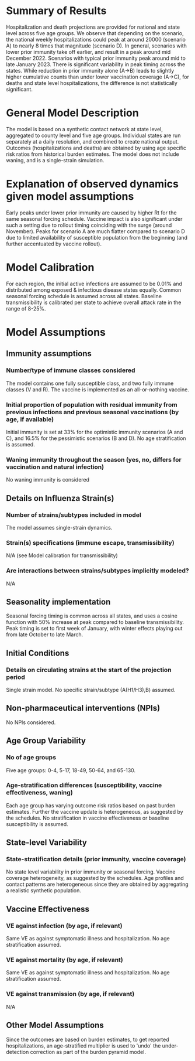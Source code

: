 # Summary of Results
Hospitalization and death projections are provided for national and state level across five age groups. We observe that depending on the scenario, the national weekly hospitalizations could peak at around 20000 (scenario A) to nearly 8 times that magnitude (scenario D). In general, scenarios with lower prior immunity take off earlier, and result in a peak around mid December 2022. Scenarios with typical prior immunity peak around mid to late January 2023. There is significant variability in peak timing across the states. While reduction in prior immunity alone (A->B) leads to slightly higher cumulative counts than under lower vaccination coverage (A->C), for deaths and state level hospitalizations, the difference is not statistically significant. 

# General Model Description
The model is based on a synthetic contact network at state level, aggregated to county level and five age groups. Individual states are run separately at a daily resolution, and combined to create national output. Outcomes (hospitalizations and deaths) are obtained by using age specific risk ratios from historical burden estimates. The model does not include waning, and is a single-strain simulation. 

# Explanation of observed dynamics given model assumptions
Early peaks under lower prior immunity are caused by higher Rt for the same seasonal forcing schedule. Vaccine impact is also significant under such a setting due to rollout timing coinciding with the surge (around November). Peaks for scenario A are much flatter compared to scenario D due to limited availability of susceptible population from the beginning (and further accentuated by vaccine rollout).

# Model Calibration
For each region, the initial active infections are assumed to be 0.01% and distributed among exposed & infectious disease states equally. Common seasonal forcing schedule is assumed across all states. Baseline transmissibility is calibrated per state to achieve overall attack rate in the range of 8-25%. 

# Model Assumptions
## Immunity assumptions
### Number/type of immune classes considered
The model contains one fully susceptible class, and two fully immune classes (V and R). The vaccine is implemented as an all-or-nothing vaccine. 

### Initial proportion of population with residual immunity from previous infections and previous seasonal vaccinations (by age, if available)
Initial immunity is set at 33% for the optimistic immunity scenarios (A and C), and 16.5% for the pessimistic scenarios (B and D). No age stratification is assumed. 

### Waning immunity throughout the season (yes, no, differs for vaccination and natural infection)
No waning immunity is considered

## Details on Influenza Strain(s)
### Number of strains/subtypes included in model
The model assumes single-strain dynamics.

### Strain(s) specifications (immune escape, transmissibility)
N/A (see Model calibration for transmissibility)

### Are interactions between strains/subtypes implicitly modeled?
N/A

## Seasonality implementation
Seasonal forcing timing is common across all states, and uses a cosine function with 50% increase at peak compared to baseline transmissibility. Peak timing is set to first week of January, with winter effects playing out from late October to late March. 

## Initial Conditions
### Details on circulating strains at the start of the projection period
Single strain model. No specific strain/subtype (A(H1/H3),B) assumed. 

## Non-pharmaceutical interventions (NPIs)
No NPIs considered. 

## Age Group Variability
### No of age groups
Five age groups: 0-4, 5-17, 18-49, 50-64, and 65-130.

### Age-stratification differences (susceptibility, vaccine effectiveness, waning)
Each age group has varying outcome risk ratios based on past burden estimates. Further the vaccine update is heterogeneous, as suggested by the schedules. No stratification in vaccine effectiveness or baseline susceptibility is assumed. 

## State-level Variability
### State-stratification details (prior immunity, vaccine coverage)
No state level variability in prior immunity or seasonal forcing. Vaccine coverage heterogeneity, as suggested by the schedules. Age profiles and contact patterns are heterogeneous since they are obtained by aggregating a realistic synthetic population.  

## Vaccine Effectiveness
### VE against infection (by age, if relevant)
Same VE as against symptomatic illness and hospitalization. No age stratification assumed. 

### VE against mortality (by age, if relevant)
Same VE as against symptomatic illness and hospitalization. No age stratification assumed. 

### VE against transmission (by age, if relevant)
N/A

## Other Model Assumptions
Since the outcomes are based on burden estimates, to get reported hospitalizations, an age-stratified multiplier is used to 'undo' the under-detection correction as part of the burden pyramid model. 